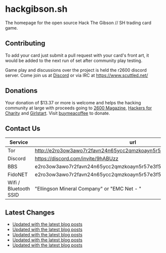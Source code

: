 # hackgibson.sh
The homepage for the open source Hack The Gibson // SH trading card game.


## Contributing

To add your card just submit a pull request with your card's front art, it would be added to the next run of set after community play testing.

Game play and discussions over the project is held the r2600 discord server. Come join us at [Discord](https://discord.com/invite/9hABUzz) or via IRC at https://www.scuttled.net/


## Donations

Your donation of $13.37 or more is welcome and helps the hacking community at large with proceeds going to [2600 Magazine](https://2600.com/), [Hackers for Charity](https://hackersforcharity.org) and [Girlstart](https://girlstart.org).  Visit [buymeacoffee](https://www.buymeacoffee.com/hackgibson.sh) to donate.


## Contact Us

Service | url
-|-
Tor | http://e2ro3ow3awo7r2favn24n65ycc2qmzkoayn5r57e3f56nvjwdcgg32ad.onion
Discord | https://discord.com/invite/9hABUzz
BBS | e2ro3ow3awo7r2favn24n65ycc2qmzkoayn5r57e3f56nvjwdcgg32ad.onion:23
FidoNET | e2ro3ow3awo7r2favn24n65ycc2qmzkoayn5r57e3f56nvjwdcgg32ad.onion:24554
Wifi / Bluetooth SSID | "Ellingson Mineral Company" or "EMC Net - <fidonet address>"

## Latest Changes
<!-- BLOG-POST-LIST:START -->
- [Updated with the latest blog posts](https://github.com/DFW2600/hackgibson.sh/commit/26fb400a720d9993ff19a563227a0ea5ca96db37)
- [Updated with the latest blog posts](https://github.com/DFW2600/hackgibson.sh/commit/36083c84b742e9c7e9ca8cb0c6c3e2e3d3a2f6b0)
- [Updated with the latest blog posts](https://github.com/DFW2600/hackgibson.sh/commit/70927d4d1f765d11b6fa83bd6bed149bdd324143)
- [Updated with the latest blog posts](https://github.com/DFW2600/hackgibson.sh/commit/9b6e3ecbdb2e261086e22600a83429752196f699)
- [Updated with the latest blog posts](https://github.com/DFW2600/hackgibson.sh/commit/19285fb34ec62a399557f41c573c29056617be17)
<!-- BLOG-POST-LIST:END -->
